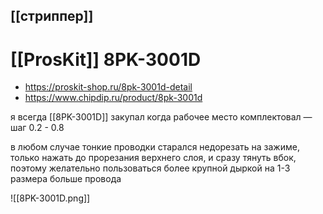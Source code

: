 ## [[стриппер]]
# [[ProsKit]] 8PK-3001D

- https://proskit-shop.ru/8pk-3001d-detail
- https://www.chipdip.ru/product/8pk-3001d

я всегда [[8PK-3001D]] закупал когда рабочее место комплектовал — шаг 0.2 - 0.8

в любом случае тонкие проводки старался недорезать на зажиме, только нажать до прорезания верхнего слоя, и сразу тянуть вбок, поэтому желательно пользоваться более крупной дыркой на 1-3 размера больше провода

![[8PK-3001D.png]]
